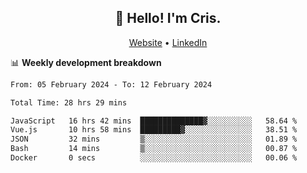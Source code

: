 
<h2 align="center">👋 Hello! I'm Cris.</h2>
<p align="center">
  <a href="https://www.criscunas.dev">Website</a> •
  <a href="https://www.linkedin.com/in/cristophercunas/">LinkedIn</a> 
</p>


📊 **Weekly development breakdown**
<!--START_SECTION:waka-->

```txt
From: 05 February 2024 - To: 12 February 2024

Total Time: 28 hrs 29 mins

JavaScript   16 hrs 42 mins  ██████████████▓░░░░░░░░░░   58.64 %
Vue.js       10 hrs 58 mins  █████████▓░░░░░░░░░░░░░░░   38.51 %
JSON         32 mins         ▒░░░░░░░░░░░░░░░░░░░░░░░░   01.89 %
Bash         14 mins         ▒░░░░░░░░░░░░░░░░░░░░░░░░   00.87 %
Docker       0 secs          ░░░░░░░░░░░░░░░░░░░░░░░░░   00.06 %
```

<!--END_SECTION:waka-->
